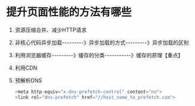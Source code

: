 # 提升页面性能的方法有哪些

<ans>

1. 资源压缩合并、减少HTTP请求

2. 非核心代码异步加载---------》异步加载的方式---------》异步加载的区别

3. 利用浏览器缓存---------》缓存的分类-----------》缓存的原理【重点】

4. 利用CDN

5. 预解析DNS

   ```js
   <meta http-equiv="x-dns-prefetch-control" content="no">
   <link rel="dns-prefetch" href="//host_name_to_prefetch.com">
   ```

</ans>